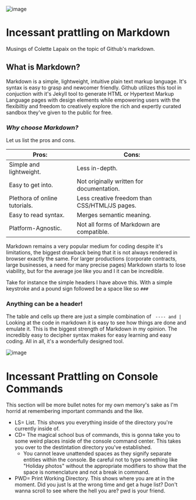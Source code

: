 ![image](https://user-images.githubusercontent.com/53190668/61661630-65315000-ac81-11e9-9daf-20d681d660e7.png)

# Incessant prattling on Markdown
  Musings of Colette Lapaix on the topic of Github's markdown.
  
## What is Markdown?
Markdown is a simple, lightweight, intuitive plain text markup language. It's syntax is easy to grasp and newcomer friendly. Github utilizes this tool in conjuction with it's Jekyll tool to generate HTML or Hypertext Markup Language pages with design elements while empowering users with the flexibiltiy and freedom to creatively explore the rich and expertly curated sandbox they've given to the public for free.

### _Why choose Markdown?_
Let us list the pros and cons. 

Pros:  |  Cons:
|------|-------|
|Simple and lightweight. | Less in-depth.|
|Easy to get into. | Not originally written for documentation.|
|Plethora of online tutorials. |  Less creative freedom than CSS/HTML/JS pages.|
|Easy to read syntax. | Merges semantic meaning.|
|Platform-Agnostic. |  Not all forms of Markdown are compatible.|

Markdown remains a very popular medium for coding despite it's limitations, the biggest drawback being that it is not always rendered in browser exactly the same. For larger productions (corporate contracts, large businesses, a need for many precise pages) Markdown starts to lose viability, but for the average joe like you and I it can be incredible. 

Take for instance the simple headers I have above this. With a simple keystroke and a pound sign followed be a space like so ``` ### ``` 
### Anything can be a header!
The table and cells up there are just a simple combination of ``` ---- and |```
Looking at the code in markdown it is easy to see how things are done and emulate it.
This is the biggest strength of Markdown in my opinion. The incredibly easy to decipher syntax makes for easy learning and easy coding. All in all, it's a wonderfully designed tool.

![image](https://user-images.githubusercontent.com/53190668/61666118-8a2ac080-ac8b-11e9-8a02-26dfedbf866f.png)

# Incessant Prattling on Console Commands
This section will be more bullet notes for my own memory's sake as I'm horrid at remembering important commands and the like. 

- LS= List. This shows you everything inside of the directory you're currently inside of.
- CD= The magical school bus of commands, this is gonna take you to some weird places inside of the console command center. This takes you over to the destintation directory you've established. 
    - You cannot leave unattended spaces as they signify separate entities within the console. Be careful not to type something like "Holiday photos" without the appropriate modifiers to show that the space is nomenclature and not a break in command.
- PWD= Print Working Directory. This shows where you are at in the moment. Did you just ls at the wrong time and get a huge list? Don't wanna scroll to see where the hell you are? pwd is your friend.
